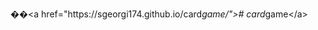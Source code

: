 ��< a   h r e f = " h t t p s : / / s g e o r g i 1 7 4 . g i t h u b . i o / c a r d * g a m e / " > #   c a r d * g a m e < / a > 
 
 
